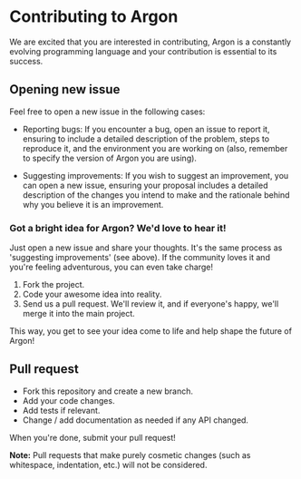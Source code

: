# Contributing to Argon
We are excited that you are interested in contributing, Argon is a constantly evolving programming language and your contribution is essential to its success.

## Opening new issue
Feel free to open a new issue in the following cases:

- Reporting bugs: If you encounter a bug, open an issue to report it, ensuring to include a detailed description of the problem, steps to reproduce it, and the environment you are working on (also, remember to specify the version of Argon you are using).

- Suggesting improvements: If you wish to suggest an improvement, you can open a new issue, ensuring your proposal includes a detailed description of the changes you intend to make and the rationale behind why you believe it is an improvement.

### Got a bright idea for Argon? We'd love to hear it!

Just open a new issue and share your thoughts. It's the same process as 'suggesting improvements' (see above).  If the community loves it and you're feeling adventurous, you can even take charge! 

1) Fork the project.
2) Code your awesome idea into reality.
3) Send us a pull request. We'll review it, and if everyone's happy, we'll merge it into the main project.

This way, you get to see your idea come to life and help shape the future of Argon!

## Pull request

- Fork this repository and create a new branch.
- Add your code changes.
- Add tests if relevant.
- Change / add documentation as needed if any API changed.

When you're done, submit your pull request!

**Note:** Pull requests that make purely cosmetic changes (such as whitespace, indentation, etc.) will not be considered.

